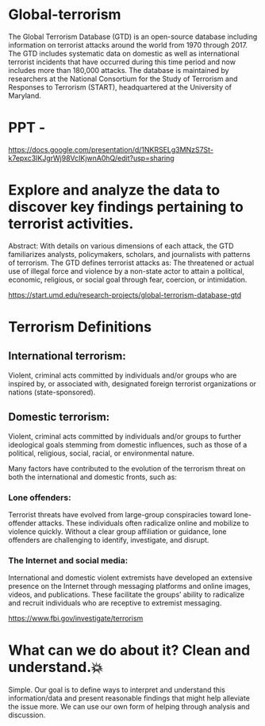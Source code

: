 # Global-terrorism
The Global Terrorism Database (GTD) is an open-source database including information on terrorist attacks around the world from 1970 through 2017. The GTD includes systematic data on domestic as well as international terrorist incidents that have occurred during this time period and now includes more than 180,000 attacks. The database is maintained by researchers at the National Consortium for the Study of Terrorism and Responses to Terrorism (START), headquartered at the University of Maryland.
# PPT - 
https://docs.google.com/presentation/d/1NKRSELg3MNzS7St-k7epxc3IKJgrWj98VcIKjwnA0hQ/edit?usp=sharing 
# Explore and analyze the data to discover key findings pertaining to terrorist activities.

Abstract: With details on various dimensions of each attack, the GTD familiarizes analysts, policymakers, scholars, and journalists with patterns of terrorism. The GTD defines terrorist attacks as: The threatened or actual use of illegal force and violence by a non-state actor to attain a political, economic, religious, or social goal through fear, coercion, or intimidation.

https://start.umd.edu/research-projects/global-terrorism-database-gtd

# Terrorism Definitions
## International terrorism﻿:
Violent, criminal acts committed by individuals and/or groups who are inspired by, or associated with, designated foreign terrorist organizations or nations (state-sponsored).

## Domestic terrorism:
Violent, criminal acts committed by individuals and/or groups to further ideological goals stemming from domestic influences, such as those of a political, religious, social, racial, or environmental nature.

Many factors have contributed to the evolution of the terrorism threat on both the international and domestic fronts, such as:
### Lone offenders:
Terrorist threats have evolved from large-group conspiracies toward lone-offender attacks. These individuals often radicalize online and mobilize to violence quickly. Without a clear group affiliation or guidance, lone offenders are challenging to identify, investigate, and disrupt.

### The Internet and social media:
International and domestic violent extremists have developed an extensive presence on the Internet through messaging platforms and online images, videos, and publications. These facilitate the groups’ ability to radicalize and recruit individuals who are receptive to extremist messaging.

https://www.fbi.gov/investigate/terrorism

# What can we do about it? Clean and understand.💥
Simple. Our goal is to define ways to interpret and understand this information/data and present reasonable findings that might help alleviate the issue more. We can use our own form of helping through analysis and discussion.
